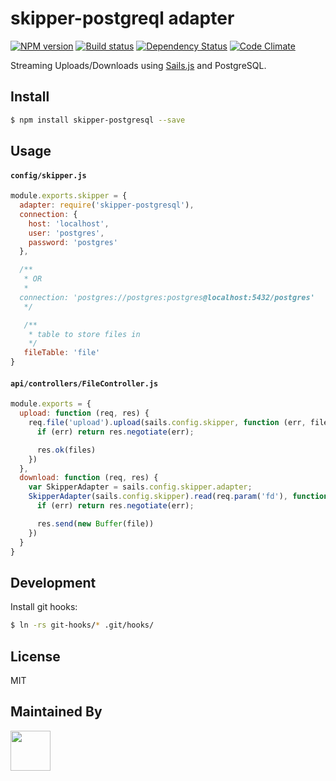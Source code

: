 # skipper-postgreql adapter

[![NPM version][npm-image]][npm-url]
[![Build status][ci-image]][ci-url]
[![Dependency Status][daviddm-image]][daviddm-url]
[![Code Climate][codeclimate-image]][codeclimate-url]

Streaming Uploads/Downloads using [Sails.js](http://sailsjs.org) and PostgreSQL.

## Install

```sh
$ npm install skipper-postgresql --save
```

## Usage

#### `config/skipper.js`
```js
module.exports.skipper = {
  adapter: require('skipper-postgresql'),
  connection: {
    host: 'localhost',
    user: 'postgres',
    password: 'postgres'
  },

  /**
   * OR
   *
  connection: 'postgres://postgres:postgres@localhost:5432/postgres'
   */

   /**
    * table to store files in
    */
   fileTable: 'file'
}
```

#### `api/controllers/FileController.js`
```js
module.exports = {
  upload: function (req, res) {
    req.file('upload').upload(sails.config.skipper, function (err, files) {
      if (err) return res.negotiate(err);

      res.ok(files)
    })
  },
  download: function (req, res) {
    var SkipperAdapter = sails.config.skipper.adapter;
    SkipperAdapter(sails.config.skipper).read(req.param('fd'), function (err, file) {
      if (err) return res.negotiate(err);

      res.send(new Buffer(file))
    })
  }
}
```

## Development

Install git hooks:

```sh
$ ln -rs git-hooks/* .git/hooks/
```

## License
MIT

## Maintained By
[<img src='http://i.imgur.com/Y03Jgmf.png' height='64px'>](http://langa.io)

[npm-image]: https://img.shields.io/npm/v/skipper-postgresql.svg?style=flat-square
[npm-url]: https://npmjs.org/package/skipper-postgresql
[ci-image]: https://img.shields.io/travis/skipperjs/skipper-postgresql/master.svg?style=flat-square
[ci-url]: https://travis-ci.org/skipperjs/skipper-postgresql
[daviddm-image]: http://img.shields.io/david/Enteee/skipper-postgresql.svg?style=flat-square
[daviddm-url]: https://david-dm.org/skipperjs/skipper-postgresql
[codeclimate-image]: https://img.shields.io/codeclimate/github/skipperjs/skipper-postgresql.svg?style=flat-square
[codeclimate-url]: https://codeclimate.com/github/skipperjs/skipper-postgresql
